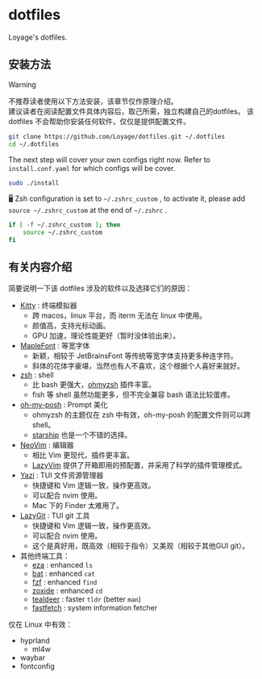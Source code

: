 # dotfiles

Loyage's dotfiles.

## 安装方法

> [!WARNING]
> 不推荐读者使用以下方法安装，该章节仅作原理介绍。  
建议读者在阅读配置文件具体内容后，取己所需，独立构建自己的dotfiles。
该 dotfiles 不会帮助你安装任何软件，仅仅是提供配置文件。

```bash
git clone https://github.com/Loyage/dotfiles.git ~/.dotfiles
cd ~/.dotfiles
```

The next step will cover your own configs right now. Refer to `install.conf.yaml`  for which configs will be cover.

```bash
sudo ./install
```

🖥️ Zsh configuration is set to `~/.zshrc_custom` , to activate it, please add `source ~/.zshrc_custom` at the end of `~/.zshrc` .

```bash
if [ -f ~/.zshrc_custom ]; then
    source ~/.zshrc_custom
fi
```

## 有关内容介绍

简要说明一下该 dotfiles 涉及的软件以及选择它们的原因：

- [Kitty](https://sw.kovidgoyal.net/kitty/) : 终端模拟器  
  * 跨 macos，linux 平台，而 iterm 无法在 linux 中使用。
  * 颜值高，支持光标动画。
  * GPU 加速，理论性能更好（暂时没体验出来）。
- [MapleFont](https://github.com/subframe7536/Maple-font) : 等宽字体
  * 新颖，相较于 JetBrainsFont 等传统等宽字体支持更多种连字符。
  * 斜体的花体字豪堪，当然也有人不喜欢，这个根据个人喜好来就好。
- [zsh](https://www.zsh.org/) : shell
  * 比 bash 更强大，[ohmyzsh](https://ohmyz.sh/) 插件丰富。
  * fish 等 shell 虽然功能更多，但不完全兼容 bash 语法比较蛋疼。
- [oh-my-posh](https://ohmyposh.dev/) : Prompt 美化
  * ohmyzsh 的主题仅在 zsh 中有效，oh-my-posh 的配置文件则可以跨 shell。
  * [starship](https://starship.rs/) 也是一个不错的选择。
- [NeoVim](https://neovim.io/) : 编辑器
  * 相比 Vim 更现代，插件更丰富。
  * [LazyVim](https://www.lazyvim.org/) 提供了开箱即用的预配置，并采用了科学的插件管理模式。
- [Yazi](https://yazi-rs.github.io/) : TUI 文件资源管理器
  * 快捷键和 Vim 逻辑一致，操作更高效。
  * 可以配合 nvim 使用。
  * Mac 下的 Finder 太难用了。
- [LazyGit](https://github.com/jesseduffield/lazygit) : TUI git 工具
  * 快捷键和 Vim 逻辑一致，操作更高效。
  * 可以配合 nvim 使用。
  * 这个是真好用，既高效（相较于指令）又美观（相较于其他GUI git）。
- 其他终端工具：
  * [eza](https://github.com/eza-community/eza) : enhanced `ls`
  * [bat](https://github.com/sharkdp/bat) : enhanced `cat`
  * [fzf](https://github.com/junegunn/fzf) : enhanced `find`
  * [zoxide](https://github.com/ajeetdsouza/zoxide) : enhanced `cd`
  * [tealdeer](https://github.com/tealdeer-rs/tealdeer) : faster `tldr` (better `man`)
  * [fastfetch](https://github.com/fastfetch-cli/fastfetch) : system information fetcher

仅在 Linux 中有效：
- hyprland
  * ml4w
- waybar
- fontconfig
